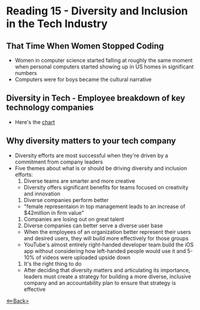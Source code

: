 # Reading 15 - Diversity and Inclusion in the Tech Industry

## That Time When Women Stopped Coding
- Women in computer science started falling at roughly the same moment when personal computers started showing up in US homes in significant numbers
- Computers were for boys became the cultural narrative

## Diversity in Tech - Employee breakdown of key technology companies
- Here's the [chart](https://informationisbeautiful.net/visualizations/diversity-in-tech/)

## Why diversity matters to your tech company
- Diversity efforts are most successful when they're driven by a commitment from company leaders
- Five themes about what is or should be driving diversity and inclusion efforts:
  1. Diverse teams are smarter and more creative
    - Diversity offers significant benefits for teams focused on creativity and innovation
  1. Diverse companies perform better
    - "female representaion in top management leads to an increase of $42million in firm value"
  1. Companies are losing out on great talent
  1. Diverse companies can better serve a diverse user base
    -  When the employees of an organization better represent their users and desired users, they will build more effectively for those groups
    - YouTube's almost entirely right-handed developer team build the iOS app without considering how left-handed people would use it and 5-10% of videos were uploaded upside down
  1. It's the right thing to do
    - After deciding that diversity matters and articulating its importance, leaders must create a strategy for building a more diverse, inclusive company and an accountability plan to ensure that strategy is effective

[<==Back>](README.md)